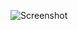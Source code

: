 ![Screenshot](https://www.dropbox.com/scl/fi/xpe1dqteyslsnty0sf7zv/image.png?rlkey=8m37pgucusnen0vy141crnjih&st=hbvgn5li&dl=1)
